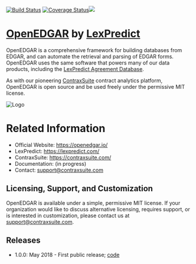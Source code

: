 [![Build Status](https://travis-ci.org/LexPredict/lexpredict-openedgar.svg?branch=master)](https://travis-ci.com/LexPredict/lexpredict-openedgar) [![Coverage Status](https://coveralls.io/repos/github/LexPredict/lexpredict-openedgar/badge.svg?branch=master)](https://coveralls.io/github/LexPredict/lexpredict-openedgar?branch=master)[![](https://tokei.rs/b1/github/lexpredict/lexpredict-openedgar?category=code)](https://github.com/lexpredict/lexpredict-openedgar)

# [OpenEDGAR](openedgar.io) by [LexPredict](https://lexpredict.com)

OpenEDGAR is a comprehensive framework for building databases from EDGAR, and can automate the retrieval and parsing of EDGAR forms.  OpenEDGAR uses the same software that powers many of our data products, including the [LexPredict Agreement Database](https://agreementdatabase.com).  

As with our pioneering [ContraxSuite](https://contraxsuite.com) contract analytics platform, OpenEDGAR is open source and be used freely under the permissive MIT license.

![Logo](https://s3.amazonaws.com/lexpredict.com-marketing/graphics/lexpredict_lexnlp_logo_horizontal_1.png)

# Related Information
* Official Website: https://openedgar.io/
* LexPredict: https://lexpredict.com/
* ContraxSuite: https://contraxsuite.com/
* Documentation: (in progress)
* Contact: support@contraxsuite.com

## Licensing, Support, and Customization
OpenEDGAR is available under a simple, permissive MIT license.  If your organization would like to discuss
alternative licensing, requires support, or is interested in customization, please contact us at [support@contraxsuite.com](mailto:support@contraxsuite.com). 


## Releases
* 1.0.0: May 2018 - First public release; [code](https://github.com/LexPredict/lexpredict-openedgar/tree/1.0.0)

